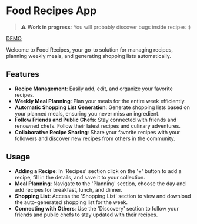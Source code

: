 # Food Recipes App

> :warning: **Work in progress**: You will probably discover bugs inside recipes :)

[DEMO](http://recipes.ammiratafabiano.dev)

Welcome to Food Recipes, your go-to solution for managing recipes, planning weekly meals, and generating shopping lists automatically.

## Features

- **Recipe Management**: Easily add, edit, and organize your favorite recipes.
- **Weekly Meal Planning**: Plan your meals for the entire week efficiently.
- **Automatic Shopping List Generation**: Generate shopping lists based on your planned meals, ensuring you never miss an ingredient.
- **Follow Friends and Public Chefs**: Stay connected with friends and renowned chefs. Follow their latest recipes and culinary adventures.
- **Collaborative Recipe Sharing**: Share your favorite recipes with your followers and discover new recipes from others in the community.

## Usage

- **Adding a Recipe**: In 'Recipes' section click on the '+' button to add a recipe, fill in the details, and save it to your collection.
- **Meal Planning**: Navigate to the 'Planning' section, choose the day and add recipes for breakfast, lunch, and dinner.
- **Shopping List**: Access the 'Shopping List' section to view and download the auto-generated shopping list for the week.
- **Connecting with Others**: Use the 'Discovery' section to follow your friends and public chefs to stay updated with their recipes.
